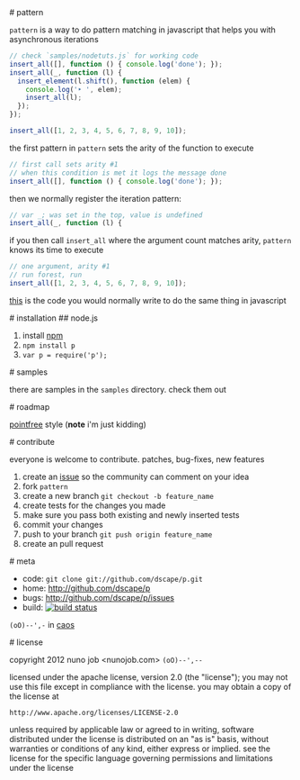 <a name="pattern"/>
# pattern

`pattern` is a way to do pattern matching in javascript that helps you with asynchronous iterations

``` js
// check `samples/nodetuts.js` for working code
insert_all([], function () { console.log('done'); });
insert_all(_, function (l) {
  insert_element(l.shift(), function (elem) {
    console.log('‣ ', elem);
    insert_all(l);
  });
});

insert_all([1, 2, 3, 4, 5, 6, 7, 8, 9, 10]);
```

the first pattern in `pattern` sets the arity of the function to execute

``` js
// first call sets arity #1
// when this condition is met it logs the message done
insert_all([], function () { console.log('done'); });
```

then we normally register the iteration pattern:

``` js
// var _; was set in the top, value is undefined
insert_all(_, function (l) {
```

if you then call `insert_all` where the argument count matches arity, `pattern` knows its time to execute

``` js
// one argument, arity #1
// run forest, run
insert_all([1, 2, 3, 4, 5, 6, 7, 8, 9, 10]);
```

[this] is the code you would normally write to do the same thing in javascript

<a name="installation"/>
# installation

<a name="node"/>
## node.js

1. install [npm]
2. `npm install p`
3. `var p = require('p');`

<a name="samples"/>
# samples

there are samples in the `samples` directory. check them out

<a name="roadmap"/>
# roadmap

[pointfree] style (**note** i'm just kidding)

<a name="contribute"/>
# contribute

everyone is welcome to contribute. patches, bug-fixes, new features

1. create an [issue][issues] so the community can comment on your idea
2. fork `pattern`
3. create a new branch `git checkout -b feature_name`
4. create tests for the changes you made
5. make sure you pass both existing and newly inserted tests
6. commit your changes
7. push to your branch `git push origin feature_name`
8. create an pull request

<a name="meta"/>
# meta

* code: `git clone git://github.com/dscape/p.git`
* home: <http://github.com/dscape/p>
* bugs: <http://github.com/dscape/p/issues>
* build: [![build status](https://secure.travis-ci.org/dscape/p.png)](http://travis-ci.org/dscape/pattern)

`(oO)--',-` in [caos]

<a name="license"/>
# license

copyright 2012 nuno job <nunojob.com> `(oO)--',--`

licensed under the apache license, version 2.0 (the "license");
you may not use this file except in compliance with the license.
you may obtain a copy of the license at

    http://www.apache.org/licenses/LICENSE-2.0

unless required by applicable law or agreed to in writing, software
distributed under the license is distributed on an "as is" basis,
without warranties or conditions of any kind, either express or implied.
see the license for the specific language governing permissions and
limitations under the license

[npm]: http://npmjs.org
[issues]: http://github.com/dscape/p/issues
[caos]: http://caos.di.uminho.pt/
[samples]: https://github.com/dscape/p/tree/master/samples
[this]: https://gist.github.com/00663e475092e55ac66c#file_howitis.js
[pointfree]: http://www.haskell.org/haskellwiki/Pointfree
